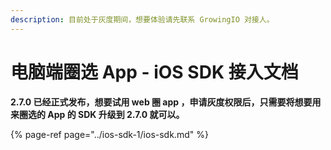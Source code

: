 ```yaml
---
description: 目前处于灰度期间，想要体验请先联系 GrowingIO 对接人。
---
```


# 电脑端圈选 App - iOS SDK 接入文档

**2.7.0 已经正式发布，想要试用 web 圈 app ，申请灰度权限后，只需要将想要用来圈选的 App 的 SDK 升级到 2.7.0 就可以。**

{% page-ref page="../ios-sdk-1/ios-sdk.md" %}

